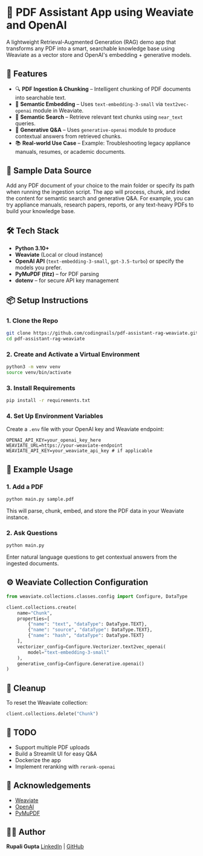 # 📄 PDF Assistant App using Weaviate and OpenAI

A lightweight Retrieval-Augmented Generation (RAG) demo app that transforms any PDF into a smart, searchable knowledge base using Weaviate as a vector store and OpenAI's embedding + generative models.

## 🚀 Features

- 🔍 **PDF Ingestion & Chunking** – Intelligent chunking of PDF documents into searchable text.  
- 🤖 **Semantic Embedding** – Uses `text-embedding-3-small` via `text2vec-openai` module in Weaviate.  
- 🔎 **Semantic Search** – Retrieve relevant text chunks using `near_text` queries.  
- 🧠 **Generative Q&A** – Uses `generative-openai` module to produce contextual answers from retrieved chunks.  
- 📚 **Real-world Use Case** – Example: Troubleshooting legacy appliance manuals, resumes, or academic documents.

## 📄 Sample Data Source

Add any PDF document of your choice to the main folder or specify its path when running the ingestion script. The app will process, chunk, and index the content for semantic search and generative Q&A.
For example, you can try appliance manuals, research papers, reports, or any text-heavy PDFs to build your knowledge base.

## 🛠️ Tech Stack

- **Python 3.10+**  
- **Weaviate** (Local or cloud instance)  
- **OpenAI API** (`text-embedding-3-small`, `gpt-3.5-turbo`) or specify the models you prefer.
- **PyMuPDF (fitz)** – for PDF parsing  
- **dotenv** – for secure API key management

## 📦 Setup Instructions

### 1. Clone the Repo

```bash
git clone https://github.com/codingnails/pdf-assistant-rag-weaviate.git
cd pdf-assistant-rag-weaviate
````

### 2. Create and Activate a Virtual Environment

```bash
python3 -m venv venv
source venv/bin/activate
```

### 3. Install Requirements

```bash
pip install -r requirements.txt
```

### 4. Set Up Environment Variables

Create a `.env` file with your OpenAI key and Weaviate endpoint:

```env
OPENAI_API_KEY=your_openai_key_here
WEAVIATE_URL=https://your-weaviate-endpoint
WEAVIATE_API_KEY=your_weaviate_api_key # if applicable
```

## 📄 Example Usage

### 1. Add a PDF

```bash
python main.py sample.pdf 
```

This will parse, chunk, embed, and store the PDF data in your Weaviate instance.

### 2. Ask Questions

```bash
python main.py
```

Enter natural language questions to get contextual answers from the ingested documents.

## ⚙️ Weaviate Collection Configuration

```python
from weaviate.collections.classes.config import Configure, DataType

client.collections.create(
    name="Chunk",
    properties=[
        {"name": "text", "dataType": DataType.TEXT},
        {"name": "source", "dataType": DataType.TEXT},
        {"name": "hash", "dataType": DataType.TEXT}
    ],
    vectorizer_config=Configure.Vectorizer.text2vec_openai(
        model="text-embedding-3-small"
    ),
    generative_config=Configure.Generative.openai()
)
```

## 🧹 Cleanup

To reset the Weaviate collection:

```python
client.collections.delete("Chunk")
```

## 📌 TODO

* Support multiple PDF uploads
* Build a Streamlit UI for easy Q\&A
* Dockerize the app
* Implement reranking with `rerank-openai`

## 🤝 Acknowledgements

* [Weaviate](https://weaviate.io)
* [OpenAI](https://platform.openai.com)
* [PyMuPDF](https://pymupdf.readthedocs.io)

## 🧑‍💻 Author

**Rupali Gupta**
[LinkedIn](https://www.linkedin.com/in/rupaliguptarg1/) | [GitHub](https://github.com/codingnails)
